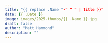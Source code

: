 ```yaml
---
title: "{{ replace .Name "-" " " | title }}"
date: {{ .Date }}
image: images/2025-thumbs/{{ .Name }}.jpg
draft: false
author: "Matt Hammond"
description: ""
---
```

